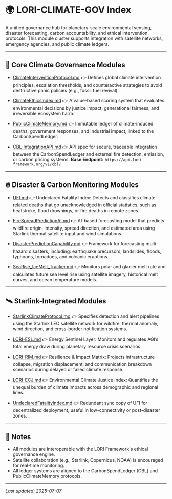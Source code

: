 # 🌍 LORI-CLIMATE-GOV Index

A unified governance hub for planetary-scale environmental sensing, disaster forecasting, carbon accountability, and ethical intervention protocols.
This module cluster supports integration with satellite networks, emergency agencies, and public climate ledgers.

---

## 📘 Core Climate Governance Modules

- [ClimateInterventionProtocol.md](./ClimateInterventionProtocol.md)
👉 Defines global climate intervention principles, escalation thresholds, and counteractive strategies to avoid destructive panic policies (e.g., fossil fuel revival).

- [ClimateEthicsIndex.md](./ClimateEthicsIndex.md)
👉 A value-based scoring system that evaluates environmental decisions by justice impact, generational fairness, and irreversible ecosystem harm.

- [PublicClimateMemory.md](./PublicClimateMemory.md)
👉 Immutable ledger of climate-induced deaths, government responses, and industrial impact, linked to the CarbonSpendLedger.

- [CBL-IntegrationAPI.md](./CBL-IntegrationAPI.md)
👉 API spec for secure, traceable integration between the CarbonSpendLedger and external fire detection, emission, or carbon pricing systems.
**Base Endpoint:** `https://api.lori-framework.org/v1/cbl/`

---

## 🔥 Disaster & Carbon Monitoring Modules

- [UFI.md](./UFI.md)
👉 Undeclared Fatality Index: Detects and classifies climate-related deaths that go unacknowledged in official statistics, such as heatstroke, flood drownings, or fire deaths in remote zones.

- [FireSpreadPredictionAI.md](./FireSpreadPredictionAI.md)
👉 AI-based forecasting model that predicts wildfire origin, intensity, spread direction, and estimated area using Starlink thermal satellite input and wind simulations.

- [DisasterPredictionCapability.md](./DisasterPredictionCapability.md)
👉 Framework for forecasting multi-hazard disasters, including: earthquake precursors, landslides, floods, typhoons, tornadoes, and volcanic eruptions.

- [SeaRise_IceMelt_Tracker.md](./SeaRise_IceMelt_Tracker.md)
👉 Monitors polar and glacier melt rate and calculates future sea level rise using satellite imagery, historical melt curves, and ocean temperature models.

---

## 🛰️ Starlink-Integrated Modules

- [StarlinkClimateProtocol.md](./StarlinkClimateProtocol.md)
👉 Specifies detection and alert pipelines using the Starlink LEO satellite network for wildfire, thermal anomaly, wind direction, and cross-border notification systems.

- [LORI-ESL.md](./LORI-ESL.md)
👉 Energy Sentinel Layer: Monitors and regulates AGI’s total energy draw during planetary resource crisis scenarios.

- [LORI-RIM.md](./LORI-RIM.md)
👉 Resilience & Impact Matrix: Projects infrastructure collapse, migration displacement, and communication breakdown scenarios during delayed or failed climate response.

- [LORI-ECJ.md](./LORI-ECJ.md)
👉 Environmental Climate Justice Index: Quantifies the unequal burden of climate impacts across demographic and regional lines.

- [UndeclaredFatalityIndex.md](./UndeclaredFatalityIndex.md)
👉 Redundant sync copy of UFI for decentralized deployment, useful in low-connectivity or post-disaster zones.

---

## 🧩 Notes

- All modules are interoperable with the LORI Framework's ethical governance engine.
- Satellite collaboration (e.g., Starlink, Copernicus, NOAA) is encouraged for real-time monitoring.
- All ledger systems are aligned to the CarbonSpendLedger (CBL) and PublicClimateMemory protocols.

---
_Last updated: 2025-07-07_
